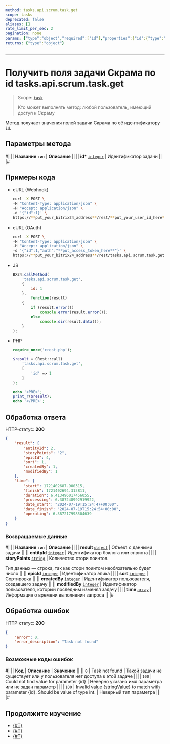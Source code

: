 ```yaml
---
method: tasks.api.scrum.task.get
scope: tasks
deprecated: false
aliases: []
rate_limit_per_sec: 2
pagination: none
params: {"type":"object","required":["id"],"properties":{"id":{"type":"integer"}}}
returns: {"type":"object"}
---
```



---

# Получить поля задачи Скрама по id tasks.api.scrum.task.get

> Scope: [`task`](../../../scopes/permissions.md)
>
> Кто может выполнять метод: любой пользователь, имеющий доступ к Скраму

Метод получает значения полей задачи Скрама по её идентификатору `id`.

## Параметры метода



#|
|| **Название**
`тип` | **Описание** ||
|| **id***
[`integer`](../../../data-types.md) | Идентификатор задачи ||
|#

## Примеры кода





- cURL (Webhook)

    ```bash
    curl -X POST \
    -H "Content-Type: application/json" \
    -H "Accept: application/json" \
    -d '{"id":1}' \
    https://**put_your_bitrix24_address**/rest/**put_your_user_id_here**/**put_your_webhook_here**/tasks.api.scrum.task.get
    ```

- cURL (OAuth)

    ```bash
    curl -X POST \
    -H "Content-Type: application/json" \
    -H "Accept: application/json" \
    -d '{"id":1,"auth":"**put_access_token_here**"}' \
    https://**put_your_bitrix24_address**/rest/tasks.api.scrum.task.get
    ```

- JS

    ```js
    BX24.callMethod(
        'tasks.api.scrum.task.get',
        {
            id: 1
        },
            function(result)
        {
            if (result.error())
                console.error(result.error());
            else
                console.dir(result.data());
        }
    );
    ```

- PHP

    ```php
    require_once('crest.php');

    $result = CRest::call(
        'tasks.api.scrum.task.get',
        [
            'id' => 1
        ]
    );

    echo '<PRE>';
    print_r($result);
    echo '</PRE>';
    ```



## Обработка ответа

HTTP-статус: **200**

```json
{
    "result": {
        "entityId": 2,
        "storyPoints": "2",
        "epicId": 4,
        "sort": 1,
        "createdBy": 1,
        "modifiedBy": 1
    },
    "time": {
        "start": 1721402687.900315,
        "finish": 1721402694.313811,
        "duration": 6.413496017456055,
        "processing": 6.387248992919922,
        "date_start": "2024-07-19T15:24:47+00:00",
        "date_finish": "2024-07-19T15:24:54+00:00",
        "operating": 6.387217998504639
    }
}
```

### Возвращаемые данные

#|
|| **Название**
`тип` | **Описание** ||
|| **result**
[`object`](../../../data-types.md) | Объект с данными задачи ||
|| **entityId** 
[`integer`](../../../data-types.md) | Идентификатор бэклога или спринта ||
|| **storyPoints**
[`string`](../../../data-types.md) | Количество стори поинтов. 

Тип данных — строка, так как стори поинтом необязательно будет число ||
|| **epicId**
[`integer`](../../../data-types.md) | Идентификатор эпика ||
|| **sort**
[`integer`](../../../data-types.md) | Сортировка ||
|| **createdBy**
[`integer`](../../../data-types.md) | Идентификатор пользователя, создавшего задачу ||
|| **modifiedBy**
[`integer`](../../../data-types.md) | Идентификатор пользователя, который последним изменял задачу ||
|| **time**
[`array`](../../../data-types.md#time) | Информация о времени выполнения запроса ||
|#

## Обработка ошибок

HTTP-статус: **200**

```json
{
    "error": 0,
    "error_description": "Task not found"
}
```

### Возможные коды ошибок

#|
|| **Код** | **Описание**  | **Значение** ||
|| `0` | Task not found | Такой задачи не существует или у пользователя нет доступа к этой задаче ||
|| `100` | Could not find value for parameter {id} | Неверно указано имя параметра или не задан параметр ||
|| `100` | Invalid value {stringValue} to match with parameter {id}. Should be value of type int. | Неверный тип параметра ||
|#



## Продолжите изучение 

- [{#T}](./index.md)
- [{#T}](./tasks-api-scrum-task-update.md)
- [{#T}](./tasks-api-scrum-task-get-fields.md)
